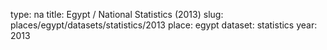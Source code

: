 type: na
title: Egypt / National Statistics (2013)
slug: places/egypt/datasets/statistics/2013
place: egypt
dataset: statistics
year: 2013
